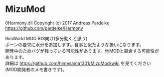# MizuMod
  
0Harmony.dll Copyright (c) 2017 Andreas Pardeike  
https://github.com/pardeike/Harmony  
  
RimWorld MOD B18向け(多分動くと思う)  
ポーンの要求に水分を追加します。食事と似たような扱いになります。  
開発中のためバグが残っている可能性があります。他MODと競合する可能性があります。  
詳細は https://github.com/himesama1301/MizuMod/wiki を見てください(MOD開発者のメモ書きです)。  

